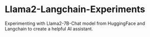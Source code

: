# Llama2-Langchain-Experiments
Experimenting with Llama2-7B-Chat model from HuggingFace and Langchain to create a helpful AI assistant.
